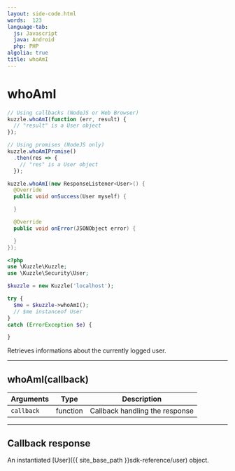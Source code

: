 ```yaml
---
layout: side-code.html
words:  123
language-tab:
  js: Javascript
  java: Android
  php: PHP
algolia: true
title: whoAmI
---
```


# whoAmI

```js
// Using callbacks (NodeJS or Web Browser)
kuzzle.whoAmI(function (err, result) {
  // "result" is a User object
});

// Using promises (NodeJS only)
kuzzle.whoAmIPromise()
  .then(res => {
    // "res" is a User object
  });
```

```java
kuzzle.whoAmI(new ResponseListener<User>() {
  @Override
  public void onSuccess(User myself) {

  }

  @Override
  public void onError(JSONObject error) {

  }
});
```

```php
<?php
use \Kuzzle\Kuzzle;
use \Kuzzle\Security\User;

$kuzzle = new Kuzzle('localhost');

try {
  $me = $kuzzle->whoAmI();
  // $me instanceof User
}
catch (ErrorException $e) {

}
```

Retrieves informations about the currently logged user.

---

## whoAmI(callback)

| Arguments | Type | Description |
|---------------|---------|----------------------------------------|
| ``callback`` | function | Callback handling the response |

---

## Callback response

An instantiated [User]({{ site_base_path }}sdk-reference/user) object.
